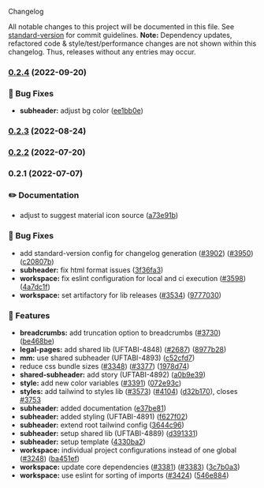  Changelog

All notable changes to this project will be documented in this file. See [standard-version](https://github.com/conventional-changelog/standard-version) for commit guidelines.
**Note:** Dependency updates, refactored code & style/test/performance changes are not shown within this changelog. Thus, releases without any entries may occur.

### [0.2.4](https://github.com/Schaeffler-Group/frontend-schaeffler/compare/subheader-v0.2.3...subheader-v0.2.4) (2022-09-20)


### 🐛 Bug Fixes

* **subheader:** adjust bg color ([ee1bb0e](https://github.com/Schaeffler-Group/frontend-schaeffler/commit/ee1bb0e32e7844548b0a8504396431eb3d9bc479))

### [0.2.3](https://github.com/Schaeffler-Group/frontend-schaeffler/compare/subheader-v0.2.2...subheader-v0.2.3) (2022-08-24)

### [0.2.2](https://github.com/Schaeffler-Group/frontend-schaeffler/compare/subheader-v0.2.1...subheader-v0.2.2) (2022-07-20)

### 0.2.1 (2022-07-07)


### ✏️ Documentation

* adjust to suggest material icon source ([a73e91b](https://github.com/Schaeffler-Group/frontend-schaeffler/commit/a73e91b89002ba7f7768461b1fae6713cc88a30a))


### 🐛 Bug Fixes

* add standard-version config for changelog generation ([#3902](https://github.com/Schaeffler-Group/frontend-schaeffler/issues/3902)) ([#3950](https://github.com/Schaeffler-Group/frontend-schaeffler/issues/3950)) ([c20807b](https://github.com/Schaeffler-Group/frontend-schaeffler/commit/c20807bfbdace3a554876ba7f5b9f1be10453c72))
* **subheader:** fix html format issues ([3f36fa3](https://github.com/Schaeffler-Group/frontend-schaeffler/commit/3f36fa35da743b632676c9111ca56575e0c3094d))
* **workspace:** fix eslint configuration for local and ci execution ([#3598](https://github.com/Schaeffler-Group/frontend-schaeffler/issues/3598)) ([4a7dc1f](https://github.com/Schaeffler-Group/frontend-schaeffler/commit/4a7dc1fe79d94b6d8ddfa7cf2644e3bbc11a3e80))
* **workspace:** set artifactory for lib releases ([#3534](https://github.com/Schaeffler-Group/frontend-schaeffler/issues/3534)) ([9777030](https://github.com/Schaeffler-Group/frontend-schaeffler/commit/9777030734138ea66763d8cf2030319dec2479bd))


### 🎸 Features

* **breadcrumbs:** add truncation option to breadcrumbs ([#3730](https://github.com/Schaeffler-Group/frontend-schaeffler/issues/3730)) ([be468be](https://github.com/Schaeffler-Group/frontend-schaeffler/commit/be468be1ab788fb39b8633ab3bd03e4c030133bd))
* **legal-pages:** add shared lib (UFTABI-4848) ([#2687](https://github.com/Schaeffler-Group/frontend-schaeffler/issues/2687)) ([8977b28](https://github.com/Schaeffler-Group/frontend-schaeffler/commit/8977b281d8adc3bf6705aaff5cb124af8fb8fea9))
* **mm:** use shared subheader (UFTABI-4893) ([c52cfd7](https://github.com/Schaeffler-Group/frontend-schaeffler/commit/c52cfd7986eb6044eec2b6ef93691b04afd7e392))
* reduce css bundle sizes ([#3348](https://github.com/Schaeffler-Group/frontend-schaeffler/issues/3348)) ([#3377](https://github.com/Schaeffler-Group/frontend-schaeffler/issues/3377)) ([1978d74](https://github.com/Schaeffler-Group/frontend-schaeffler/commit/1978d745d959d521f060f51e98ab85a2390612bf))
* **shared-subheader:** add story (UFTABI-4892) ([a0b9e39](https://github.com/Schaeffler-Group/frontend-schaeffler/commit/a0b9e39763d80740b81dadc9cc271f8eae42555e))
* **style:** add new color variables ([#3391](https://github.com/Schaeffler-Group/frontend-schaeffler/issues/3391)) ([072e93c](https://github.com/Schaeffler-Group/frontend-schaeffler/commit/072e93cc90858f751717e10e383f87ab2d4c61f6))
* **styles:** add tailwind to styles lib ([#3573](https://github.com/Schaeffler-Group/frontend-schaeffler/issues/3573)) ([#4104](https://github.com/Schaeffler-Group/frontend-schaeffler/issues/4104)) ([d32b170](https://github.com/Schaeffler-Group/frontend-schaeffler/commit/d32b170c13de73f90b3a792d9f50f29cede37898)), closes [#3753](https://github.com/Schaeffler-Group/frontend-schaeffler/issues/3753)
* **subheader:** added documentation ([e37be81](https://github.com/Schaeffler-Group/frontend-schaeffler/commit/e37be81fffaa6bd92ba209b3ae68f9ef9c51b0ff))
* **subheader:** added styling (UFTABI-4891) ([f627f02](https://github.com/Schaeffler-Group/frontend-schaeffler/commit/f627f0242c237cc6d7ebba45f717f9e2b2e5a9e3))
* **subheader:** extend root tailwind config ([3644c96](https://github.com/Schaeffler-Group/frontend-schaeffler/commit/3644c965fa3e0f5ce8721f7dd5f3401e6a0c105a))
* **subheader:** setup shared lib (UFTABI-4889) ([d391331](https://github.com/Schaeffler-Group/frontend-schaeffler/commit/d391331f7d523bb974c8bbe4752d3bc4234abaac))
* **subheader:** setup template ([4330ba2](https://github.com/Schaeffler-Group/frontend-schaeffler/commit/4330ba28dbf18c54af9dc41073bdc359d45cd07c))
* **workspace:** individual project configurations instead of one global ([#3248](https://github.com/Schaeffler-Group/frontend-schaeffler/issues/3248)) ([ba451ef](https://github.com/Schaeffler-Group/frontend-schaeffler/commit/ba451ef87c9c9cff99440b9739c9ebf4069a16dc))
* **workspace:** update core dependencies ([#3381](https://github.com/Schaeffler-Group/frontend-schaeffler/issues/3381)) ([#3383](https://github.com/Schaeffler-Group/frontend-schaeffler/issues/3383)) ([3c7b0a3](https://github.com/Schaeffler-Group/frontend-schaeffler/commit/3c7b0a37be3104fc216c3ee6506d5f8ce2cadb21))
* **workspace:** use eslint for sorting of imports ([#3424](https://github.com/Schaeffler-Group/frontend-schaeffler/issues/3424)) ([546e884](https://github.com/Schaeffler-Group/frontend-schaeffler/commit/546e8845a9250580ccdc982e3f5c1d818f8678bd))
